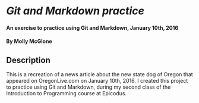# _Git and Markdown practice_

#### An exercise to practice using Git and Markdown, January 10th, 2016

#### By **Molly McGlone**

## Description

This is a recreation of a news article about the new state dog of Oregon that appeared on OregonLive.com on January 10th, 2016.  I created this project to practice using Git and Markdown, during my second class of the Introduction to Programming course at Epicodus.
